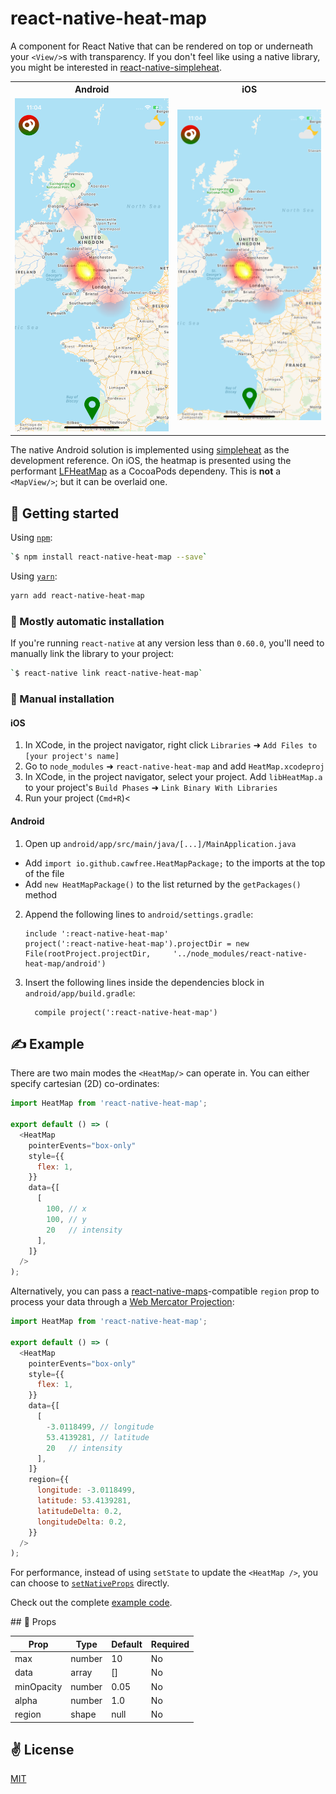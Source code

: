 # react-native-heat-map
A <HeatMap /> component for React Native that can be rendered on top or underneath your `<View/>`s with transparency. If you don't feel like using a native library, you might be  interested in [react-native-simpleheat](https://github.com/cawfree/react-native-simpleheat).

<table style="width:100%">
  <tr>
    <th>Android</th>
    <th>iOS</th>
  </tr>
  <tr>
    <td><img src="./bin/ios.png"/></td>
    <td><img src="./bin/ios.png"/></td>
  </tr>
</table>

The native Android solution is implemented using [simpleheat](https://github.com/mourner/simpleheat) as the development reference. On iOS, the heatmap is presented using the performant [LFHeatMap](https://github.com/gpolak/LFHeatMap) as a CocoaPods dependeny. This is **not** a `<MapView/>`; but it can be overlaid one.

## 🚀 Getting started

Using [`npm`]():

```sh
`$ npm install react-native-heat-map --save`
```

Using [`yarn`]():

```sh
yarn add react-native-heat-map
```

### 🤖 Mostly automatic installation

If you're running `react-native` at any version less than `0.60.0`, you'll need to manually link the library to your project:

```sh
`$ react-native link react-native-heat-map`
```

### 🔩 Manual installation

#### iOS

1. In XCode, in the project navigator, right click `Libraries` ➜ `Add Files to [your project's name]`
2. Go to `node_modules` ➜ `react-native-heat-map` and add `HeatMap.xcodeproj`
3. In XCode, in the project navigator, select your project. Add `libHeatMap.a` to your project's `Build Phases` ➜ `Link Binary With Libraries`
4. Run your project (`Cmd+R`)<

#### Android

1. Open up `android/app/src/main/java/[...]/MainApplication.java`
  - Add `import io.github.cawfree.HeatMapPackage;` to the imports at the top of the file
  - Add `new HeatMapPackage()` to the list returned by the `getPackages()` method
2. Append the following lines to `android/settings.gradle`:
  	```
  	include ':react-native-heat-map'
  	project(':react-native-heat-map').projectDir = new File(rootProject.projectDir, 	'../node_modules/react-native-heat-map/android')
  	```
3. Insert the following lines inside the dependencies block in `android/app/build.gradle`:
  	```
      compile project(':react-native-heat-map')
  	```

## ✍️ Example

There are two main modes the `<HeatMap/>` can operate in. You can either specify cartesian (2D) co-ordinates:

```javascript
import HeatMap from 'react-native-heat-map';

export default () => (
  <HeatMap
    pointerEvents="box-only"
    style={{
      flex: 1,
    }}
    data={[
      [
        100, // x
        100, // y
        20   // intensity
      ],
    ]}
  />
);
```

Alternatively, you can pass a [react-native-maps](https://github.com/react-native-community/react-native-maps)-compatible `region` prop to process your data through a [Web Mercator Projection](https://en.wikipedia.org/wiki/Web_Mercator_projection):

```javascript
import HeatMap from 'react-native-heat-map';

export default () => (
  <HeatMap
    pointerEvents="box-only"
    style={{
      flex: 1,
    }}
    data={[
      [
        -3.0118499, // longitude
        53.4139281, // latitude
        20   // intensity
      ],
    ]}
    region={{
      longitude: -3.0118499,
      latitude: 53.4139281,
      latitudeDelta: 0.2,
      longitudeDelta: 0.2,
    }}
  />
);
```

For performance, instead of using `setState` to update the `<HeatMap />`, you can choose to [`setNativeProps`](https://facebook.github.io/react-native/docs/direct-manipulation) directly.

Check out the complete [example code](https://github.com/cawfree/react-native-heat-map/blob/master/example/App.js).


## 📌 Props


Prop                  | Type     | Default                   | Required
--------------------- | -------- | ------------------------- | --------
max|number|10|No
data|array|[]|No
minOpacity|number|0.05|No
alpha|number|1.0|No
region|shape|null|No

## ✌️ License
[MIT](https://opensource.org/licenses/MIT)
